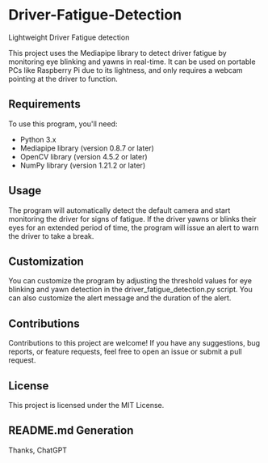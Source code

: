 # Driver-Fatigue-Detection
Lightweight Driver Fatigue detection

This project uses the Mediapipe library to detect driver fatigue by monitoring eye blinking and yawns in real-time. It can be used on portable PCs like Raspberry Pi due to its lightness, and only requires a webcam pointing at the driver to function.

## Requirements
To use this program, you'll need:

- Python 3.x
- Mediapipe library (version 0.8.7 or later)
- OpenCV library (version 4.5.2 or later)
- NumPy library (version 1.21.2 or later)

## Usage
The program will automatically detect the default camera and start monitoring the driver for signs of fatigue. If the driver yawns or blinks their eyes for an extended period of time, the program will issue an alert to warn the driver to take a break.

## Customization
You can customize the program by adjusting the threshold values for eye blinking and yawn detection in the driver_fatigue_detection.py script. You can also customize the alert message and the duration of the alert.

## Contributions
Contributions to this project are welcome! If you have any suggestions, bug reports, or feature requests, feel free to open an issue or submit a pull request.

## License
This project is licensed under the MIT License.

## README.md Generation
Thanks, ChatGPT
